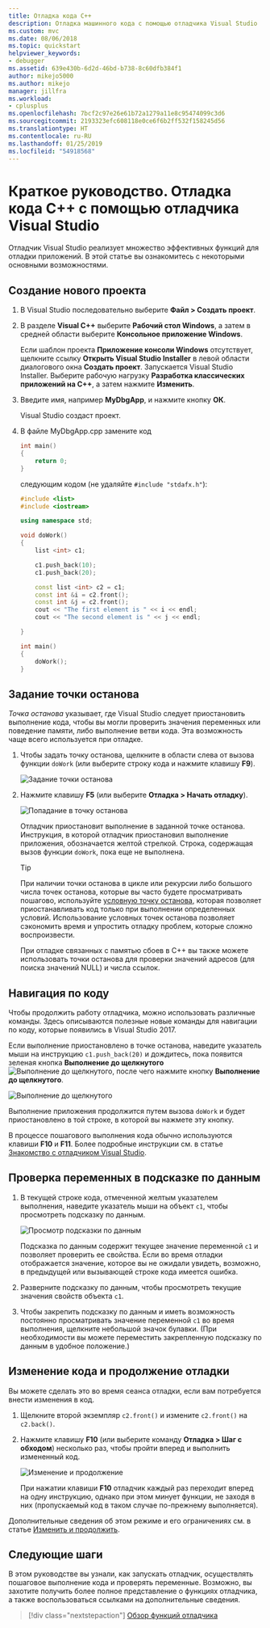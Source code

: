 ```yaml
---
title: Отладка кода C++
description: Отладка машинного кода с помощью отладчика Visual Studio
ms.custom: mvc
ms.date: 08/06/2018
ms.topic: quickstart
helpviewer_keywords:
- debugger
ms.assetid: 639e430b-6d2d-46bd-b738-8c60dfb384f1
author: mikejo5000
ms.author: mikejo
manager: jillfra
ms.workload:
- cplusplus
ms.openlocfilehash: 7bcf2c97e26e61b72a1279a11e8c95474099c3d6
ms.sourcegitcommit: 2193323efc608118e0ce6f6b2ff532f158245d56
ms.translationtype: HT
ms.contentlocale: ru-RU
ms.lasthandoff: 01/25/2019
ms.locfileid: "54918568"
---
```

# <a name="quickstart-debug-with-c-using-the-visual-studio-debugger"></a>Краткое руководство. Отладка кода C++ с помощью отладчика Visual Studio

Отладчик Visual Studio реализует множество эффективных функций для отладки приложений. В этой статье вы ознакомитесь с некоторыми основными возможностями.

## <a name="create-a-new-project"></a>Создание нового проекта 

1. В Visual Studio последовательно выберите **Файл > Создать проект**.

2. В разделе **Visual C++** выберите **Рабочий стол Windows**, а затем в средней области выберите **Консольное приложение Windows**.

    Если шаблон проекта **Приложение консоли Windows** отсутствует, щелкните ссылку **Открыть Visual Studio Installer** в левой области диалогового окна **Создать проект**. Запускается Visual Studio Installer. Выберите рабочую нагрузку **Разработка классических приложений на C++**, а затем нажмите **Изменить**.

3. Введите имя, например **MyDbgApp**, и нажмите кнопку **ОК**.

    Visual Studio создаст проект.

4. В файле MyDbgApp.cpp замените код

    ```c++
    int main()
    {
        return 0;
    }
    ```

    следующим кодом (не удаляйте `#include "stdafx.h"`):

    ```c++
    #include <list>  
    #include <iostream>

    using namespace std;

    void doWork()
    {
        list <int> c1;

        c1.push_back(10);
        c1.push_back(20);

        const list <int> c2 = c1;
        const int &i = c2.front();
        const int &j = c2.front();
        cout << "The first element is " << i << endl;
        cout << "The second element is " << j << endl;

    }

    int main()
    {
        doWork();
    }
    ```

## <a name="set-a-breakpoint"></a>Задание точки останова

*Точка останова* указывает, где Visual Studio следует приостановить выполнение кода, чтобы вы могли проверить значения переменных или поведение памяти, либо выполнение ветви кода. Эта возможность чаще всего используется при отладке.

1. Чтобы задать точку останова, щелкните в области слева от вызова функции `doWork` (или выберите строку кода и нажмите клавишу **F9**).

    ![Задание точки останова](../debugger/media/dbg-qs-set-breakpoint.png "Задание точки останова")

2. Нажмите клавишу **F5** (или выберите **Отладка > Начать отладку**).

    ![Попадание в точку останова](../debugger/media/dbg-qs-hit-breakpoint.png "Попадание в точку останова")

    Отладчик приостановит выполнение в заданной точке останова. Инструкция, в которой отладчик приостановил выполнение приложения, обозначается желтой стрелкой. Строка, содержащая вызов функции `doWork`, пока еще не выполнена.

    > [!TIP]
    > При наличии точки останова в цикле или рекурсии либо большого числа точек останова, которые вы часто будете просматривать пошагово, используйте [условную точку останова](../debugger/using-breakpoints.md#BKMK_Specify_a_breakpoint_condition_using_a_code_expression), которая позволяет приостанавливать код только при выполнении определенных условий. Использование условных точек останова позволяет сэкономить время и упростить отладку проблем, которые сложно воспроизвести.

    При отладке связанных с памятью сбоев в C++ вы также можете использовать точки останова для проверки значений адресов (для поиска значений NULL) и числа ссылок. 

## <a name="navigate-code"></a>Навигация по коду

Чтобы продолжить работу отладчика, можно использовать различные команды. Здесь описываются полезные новые команды для навигации по коду, которые появились в Visual Studio 2017.

Если выполнение приостановлено в точке останова, наведите указатель мыши на инструкцию `c1.push_back(20)` и дождитесь, пока появится зеленая кнопка **Выполнение до щелкнутого** ![Выполнение до щелкнутого](../debugger/media/dbg-tour-run-to-click.png "RunToClick"), после чего нажмите кнопку **Выполнение до щелкнутого**.

![Выполнение до щелкнутого](../debugger/media/dbg-qs-run-to-click.png "Выполнение до щелкнутого")

Выполнение приложения продолжится путем вызова `doWork` и будет приостановлено в той строке, в которой вы нажмете эту кнопку.

В процессе пошагового выполнения кода обычно используются клавиши **F10** и **F11**. Более подробные инструкции см. в статье [Знакомство с отладчиком Visual Studio](../debugger/debugger-feature-tour.md).

## <a name="inspect-variables-in-a-datatip"></a>Проверка переменных в подсказке по данным

1. В текущей строке кода, отмеченной желтым указателем выполнения, наведите указатель мыши на объект `c1`, чтобы просмотреть подсказку по данным.

    ![Просмотр подсказки по данным](../debugger/media/dbg-qs-data-tip.png "Просмотр подсказки по данным")

    Подсказка по данным содержит текущее значение переменной `c1` и позволяет проверить ее свойства. Если во время отладки отображается значение, которое вы не ожидали увидеть, возможно, в предыдущей или вызывающей строке кода имеется ошибка. 

2. Разверните подсказку по данным, чтобы просмотреть текущие значения свойств объекта `c1`.

3. Чтобы закрепить подсказку по данным и иметь возможность постоянно просматривать значение переменной `c1` во время выполнения, щелкните небольшой значок булавки. (При необходимости вы можете переместить закрепленную подсказку по данным в удобное положение.)

## <a name="edit-code-and-continue-debugging"></a>Изменение кода и продолжение отладки

Вы можете сделать это во время сеанса отладки, если вам потребуется внести изменения в код.

1. Щелкните второй экземпляр `c2.front()` и измените `c2.front()` на `c2.back()`.

2. Нажмите клавишу **F10** (или выберите команду **Отладка > Шаг с обходом**) несколько раз, чтобы пройти вперед и выполнить измененный код.

    ![Изменение и продолжение](../debugger/media/dbg-qs-edit-and-continue.gif "Изменение и продолжение")

    При нажатии клавиши **F10** отладчик каждый раз переходит вперед на одну инструкцию, однако при этом минует функции, не заходя в них (пропускаемый код в таком случае по-прежнему выполняется).

Дополнительные сведения об этом режиме и его ограничениях см. в статье [Изменить и продолжить](../debugger/edit-and-continue.md).

## <a name="next-steps"></a>Следующие шаги

В этом руководстве вы узнали, как запускать отладчик, осуществлять пошаговое выполнение кода и проверять переменные. Возможно, вы захотите получить более полное представление о функциях отладчика, а также воспользоваться ссылками на дополнительные сведения.

> [!div class="nextstepaction"]
> [Обзор функций отладчика](../debugger/debugger-feature-tour.md)
